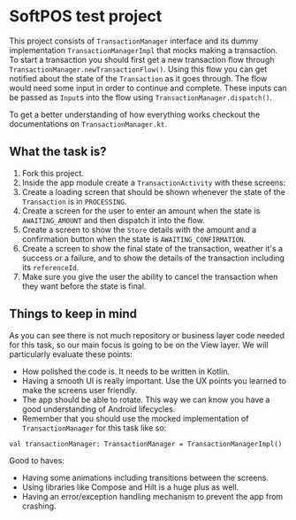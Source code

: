 # SoftPOS test project
This project consists of `TransactionManager` interface and its dummy implementation `TransactionManagerImpl`
that mocks making a transaction.
To start a transaction you should first get a new transaction flow through `TransactionManager.newTransactionFlow()`.
Using this flow you can get notified about the state of the `Transaction` as it goes through.
The flow would need some input in order to continue and complete. These inputs can be passed as `Input`s into the flow using `TransactionManager.dispatch()`.

To get a better understanding of how everything works checkout the documentations on `TransactionManager.kt`.

## What the task is?
1. Fork this project.
2. Inside the app module create a `TransactionActivity` with these screens:
3. Create a loading screen that should be shown whenever the state of the `Transaction` is in `PROCESSING`.
4. Create a screen for the user to enter an amount when the state is `AWAITING_AMOUNT` and then dispatch it into the flow.
5. Create a screen to show the `Store` details with the amount and a confirmation button when the state is `AWAITING_CONFIRMATION`.
6. Create a screen to show the final state of the transaction, weather it's a success or a failure, and to show the details of the transaction including its `referenceId`.
7. Make sure you give the user the ability to cancel the transaction when they want before the state is final.

## Things to keep in mind
As you can see there is not much repository or business layer code needed for this task, so our main focus
is going to be on the View layer. We will particularly evaluate these points:
- How polished the code is. It needs to be written in Kotlin.
- Having a smooth UI is really important. Use the UX points you learned to make the screens user friendly.
- The app should be able to rotate. This way we can know you have a good understanding of Android lifecycles.
- Remember that you should use the mocked implementation of `TransactionManager` for this task like so:
```
val transactionManager: TransactionManager = TransactionManagerImpl()
```

Good to haves:
- Having some animations including transitions between the screens.
- Using libraries like Compose and Hilt is a huge plus as well.
- Having an error/exception handling mechanism to prevent the app from crashing.